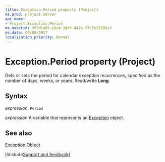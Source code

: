 ```yaml
---
title: Exception.Period property (Project)
ms.prod: project-server
api_name:
- Project.Exception.Period
ms.assetid: 357d1a65-a5c4-3ddb-d42a-f7c2e26298a3
ms.date: 06/08/2017
localization_priority: Normal
---
```



# Exception.Period property (Project)

Gets or sets the period for calendar exception recurrences, specified as the number of days, weeks, or years. Read/write  **Long**.


## Syntax

_expression_. `Period`

_expression_ A variable that represents an [Exception](./Project.Exception.md) object.


## See also


[Exception Object](Project.Exception.md)

[!include[Support and feedback](~/includes/feedback-boilerplate.md)]